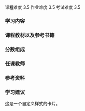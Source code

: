 
<div class="labors">
<span class="labor CourseDifficulty">课程难度 3.5</span>
<span class="labor HwDifficulty">作业难度 3.5</span>
<span class="labor ExamDifficulty">考试难度 3.5</span>
</div>

### 学习内容





### 课程教材以及参考书籍





### 分数组成



### 任课教师





### 参考资料



### 学习建议



<div class="custom-card">

这是一个自定义样式的卡片。

</div>


<script src="https://giscus.app/client.js"
        data-repo="wing0night/Chem_ZJU"
        data-repo-id="R_kgDOLW27DQ"
        data-category="Announcements"
        data-category-id="DIC_kwDOLW27Dc4Cdsqq"
        data-mapping="pathname"
        data-strict="0"
        data-reactions-enabled="1"
        data-emit-metadata="0"
        data-input-position="top"
        data-theme="dark_dimmed"
        data-lang="zh-CN"
        crossorigin="anonymous"
        async>
</script>

